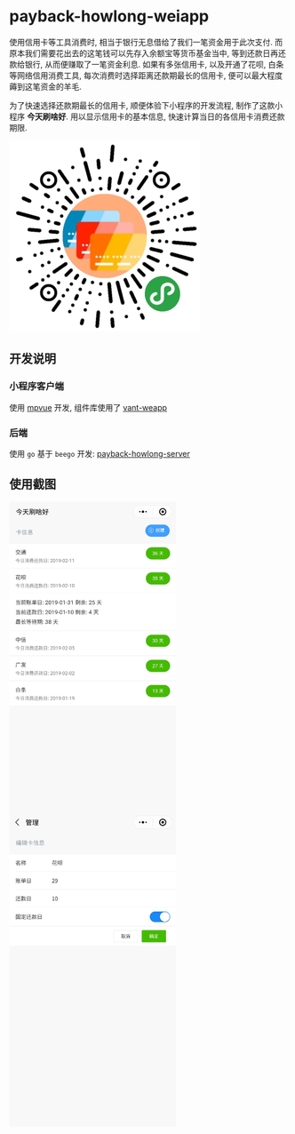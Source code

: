 # payback-howlong-weiapp

使用信用卡等工具消费时, 相当于银行无息借给了我们一笔资金用于此次支付. 而原本我们需要花出去的这笔钱可以先存入余额宝等货币基金当中, 等到还款日再还款给银行, 从而便赚取了一笔资金利息. 如果有多张信用卡, 以及开通了花呗, 白条等网络信用消费工具, 每次消费时选择距离还款期最长的信用卡, 便可以最大程度薅到这笔资金的羊毛.

为了快速选择还款期最长的信用卡, 顺便体验下小程序的开发流程, 制作了这款小程序 **今天刷啥好**. 用以显示信用卡的基本信息, 快速计算当日的各信用卡消费还款期限.

![](./weiapp.jpg)


## 开发说明
### 小程序客户端
使用 [mpvue](https://github.com/Meituan-Dianping/mpvue) 开发, 组件库使用了 [vant-weapp](https://github.com/youzan/vant-weapp)

### 后端
使用 `go` 基于 `beego` 开发: [payback-howlong-server
](https://github.com/wanghaoxi3000/payback-howlong-server)


## 使用截图
<img src="./screenshot1.jpg" width="300" style="vertical-align:text-top"/>
<img src="./screenshot2.jpg" width="300" style="vertical-align:text-top"/>
